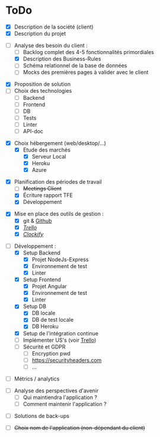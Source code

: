 # ToDo 

- [X] Description de la société (client)
- [X] Description du projet
>
- [ ] Analyse des besoin du client :
  - [ ] Backlog complet des 4-5 fonctionnalités primordiales 
  - [X] Description des Business-Rules
  - [ ] Schéma relationnel de la base de données
  - [ ] Mocks des premières pages à valider avec le client
>
- [X] Proposition de solution 
- [ ] Choix des technologies 
    - [ ] Backend
    - [ ] Frontend
    - [ ] DB
    - [ ] Tests
    - [ ] Linter
    - [ ] API-doc
>
- [X] Choix hébergement (web/desktop/...)
  - [X] Etude des marchés
    - [X] Serveur Local
    - [X] Heroku 
    - [X] Azure 
>
- [X] Planification des périodes de travail 
  - [ ] ~~Meetings Client~~
  - [X] Écriture rapport TFE
  - [X] Développement
>
- [X] Mise en place des outils de gestion :
  - [X] git & [Github](https://github.com/MMichotte/SLG_APP)
  - [X] [*Trello*](https://trello.com/b/jxYKBrWG)
  - [X] [*Clockify*](https://clockify.me/shared/5faa54597454944cb39a6c64)
>
- [ ] Développement :
  - [X] Setup Backend
    - [X] Projet NodeJs-Express
    - [X] Environnement de test
    - [X] Linter
  - [X] Setup Frontend
    - [X] Projet Angular
    - [X] Environnement de test
    - [X] Linter
  - [X] Setup DB
    - [X] DB locale
    - [X] DB de test locale
    - [X] DB Heroku
  - [X] Setup de l'intégration continue
  - [ ] Implémenter US's (voir [Trello](https://trello.com/b/jxYKBrWG))
  - [ ] Sécurité et GDPR
    - [ ] Encryption pwd
    - [ ] https://securityheaders.com
    - [ ] ...
>
- [ ] Métrics / analytics 
>
- [ ] Analyse des perspectives d'avenir 
  - [ ] Qui maintiendra l'application ?
  - [ ] Comment maintenir l'application ? 
>
- [ ] Solutions de back-ups 
>
- [ ] ~~Choix nom de l'application (non-dépendant du client)~~